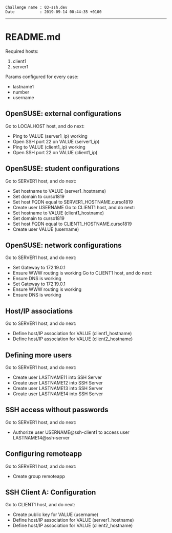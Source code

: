 ```
Challenge name : 03-ssh.dev
Date           : 2019-09-14 00:44:35 +0100
```
---
# README.md

Required hosts:
1. client1
2. server1

Params configured for every case:
* lastname1
* number
* username

## OpenSUSE: external configurations

Go to LOCALHOST host, and do next:
* Ping to VALUE (server1_ip) working
* Open SSH port 22 on VALUE (server1_ip)
* Ping to VALUE (client1_ip) working
* Open SSH port 22 on VALUE (client1_ip)

## OpenSUSE: student configurations

Go to SERVER1 host, and do next:
* Set hostname to VALUE (server1_hostname)
* Set domain to curso1819
* Set host FQDN equal to SERVER1_HOSTNAME.curso1819
* Create user USERNAME
Go to CLIENT1 host, and do next:
* Set hostname to VALUE (client1_hostname)
* Set domain to curso1819
* Set host FQDN equal to CLIENT1_HOSTNAME.curso1819
* Create user VALUE (username)

## OpenSUSE: network configurations

Go to SERVER1 host, and do next:
* Set Gateway to 172.19.0.1
* Ensure WWW routing is working
Go to CLIENT1 host, and do next:
* Ensure DNS is working
* Set Gateway to 172.19.0.1
* Ensure WWW routing is working
* Ensure DNS is working

## Host/IP associations

Go to SERVER1 host, and do next:
* Define host/IP association for VALUE (client1_hostname)
* Define host/IP association for VALUE (client2_hostname)

## Defining more users

Go to SERVER1 host, and do next:
* Create user LASTNAME11 into SSH Server
* Create user LASTNAME12 into SSH Server
* Create user LASTNAME13 into SSH Server
* Create user LASTNAME14 into SSH Server

## SSH access without passwords

Go to SERVER1 host, and do next:
* Authorize user USERNAME@ssh-client1 to access user LASTNAME14@ssh-server

## Configuring remoteapp

Go to SERVER1 host, and do next:
* Create group remoteapp

## SSH Client A: Configuration

Go to CLIENT1 host, and do next:
* Create public key for VALUE (username)
* Define host/IP association for VALUE (server1_hostname)
* Define host/IP association for VALUE (client2_hostname)
